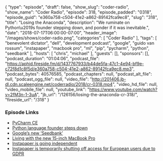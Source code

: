 {
  "type": "episode",
  "draft": false,
  "show_slug": "coder-radio",
  "show_name": "Coder Radio",
  "episode": 318,
  "episode_padded": "0318",
  "episode_guid": "e360a758-c504-41e2-a862-89142fca9ec8",
  "slug": "318",
  "title": "Losing the Anaconda",
  "description": "We ruminate on Python\u2019s founder stepping down, and ponder if it was inevitable.",
  "date": "2018-07-17T06:00:00-07:00",
  "header_image": "/images/shows/coder-radio.png",
  "categories": [
    "Coder Radio"
  ],
  "tags": [
    "benevolent dictator",
    "dell",
    "development podcast",
    "google",
    "guido van rossum",
    "instapaper",
    "macbook pro",
    "ml",
    "pip",
    "pycharm",
    "python",
    "seedbank"
  ],
  "hosts": [
    "chris",
    "michael"
  ],
  "guests": [],
  "sponsors": [],
  "podcast_duration": "01:04:06",
  "podcast_file": "https://aphid.fireside.fm/d/1437767933/b44de5fa-47c1-4e94-bf9e-c72f8d1c8f5d/e360a758-c504-41e2-a862-89142fca9ec8.mp3",
  "podcast_bytes": 40576585,
  "podcast_chapters": null,
  "podcast_alt_file": null,
  "podcast_ogg_file": null,
  "video_file": "http://201406.jb-dl.cdn.scaleengine.net/coderradio/2018/cr-0318.mp4",
  "video_hd_file": null,
  "video_mobile_file": null,
  "youtube_link": "https://www.youtube.com/watch?v=2fM3n-1-3uA",
  "jb_url": "/126156/losing-the-anaconda-cr-318/",
  "fireside_url": "/318"
}


### Episode Links

  * [PyCharm CE](https://pastebin.com/dSqGQTJY "PyCharm CE")
  * [​Python language founder steps down](https://www.zdnet.com/article/python-language-founder-steps-down/ "​Python language founder steps down")
  * [Google’s new ‘Seedbank’](https://9to5google.com/2018/07/16/seedbank-google-machine-learning-tensorflow/ "Google’s new ‘Seedbank’")
  * [Living with the new 15-inch MacBook Pro](https://techcrunch.com/2018/07/16/living-with-the-new-15-inch-macbook-pro/ "Living with the new 15-inch MacBook Pro")
  * [Instapaper is going independent](http://blog.instapaper.com/post/175953870856 "Instapaper is going independent")
  * [Instapaper is temporarily shutting off access for European users due to GDPR](https://www.theverge.com/2018/5/23/17387146/instapaper-gdpr-europe-access-shut-down-privacy-changes "Instapaper is temporarily shutting off access for European users due to GDPR")


